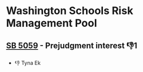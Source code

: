 # Washington Schools Risk Management Pool

## [SB 5059](/bill/2023-24/sb/5059/) - Prejudgment interest  👎1 
* 👎 Tyna Ek